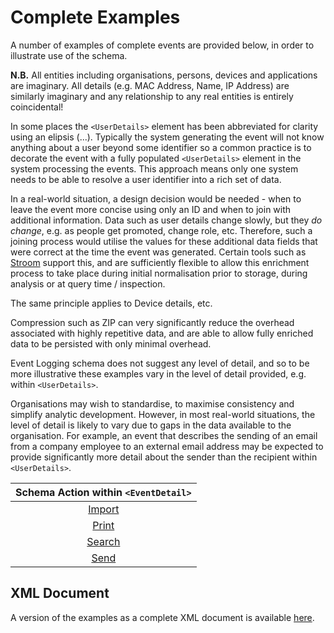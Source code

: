 # Complete Examples

A number of examples of complete events are provided below, in order to illustrate use of the schema.

**N.B.** All entities including organisations, persons, devices and applications are imaginary. All details (e.g. MAC Address, Name, IP Address) are similarly imaginary and any relationship to any real entities is entirely coincidental!

In some places the `<UserDetails>` element has been abbreviated for clarity using an elipsis (...). Typically the system generating the event will not know anything about a user beyond some identifier so a common practice is to decorate the event with a fully populated `<UserDetails>` element in the system processing the events. This approach means only one system needs to be able to resolve a user identifier into a rich set of data.

In a real-world situation, a design decision would be needed - when to leave the event more concise using only an ID and when to join with additional information. Data such as user details change slowly, but they _do change_, e.g. as people get promoted, change role, etc. Therefore, such a joining process would utilise the values for these additional data fields that were correct at the time the event was generated. Certain tools such as [Stroom](https://github.com/gchq/stroom-docs/blob/master/README.md "Stroom on Github") support this, and are sufficiently flexible to allow this enrichment process to take place during initial normalisation prior to storage, during analysis or at query time / inspection.

The same principle applies to Device details, etc.

Compression such as ZIP can very significantly reduce the overhead associated with highly repetitive data, and are able to allow fully enriched data to be persisted with only minimal overhead.

Event Logging schema does not suggest any level of detail, and so to be more illustrative these examples vary in the level of detail provided, e.g. within `<UserDetails>`.

Organisations may wish to standardise, to maximise consistency and simplify analytic development. However, in most real-world situations, the level of detail is likely to vary due to gaps in the data available to the organisation.  For example, an event that describes the sending of an email from a company employee to an external email address may be expected to provide significantly more detail about the sender than the recipient within `<UserDetails>`.

| Schema Action within `<EventDetail>` |
|:------------------------------------:|
| [Import](import.md)                  |
| [Print](print.md)                    |
| [Search](search.md)                  |
| [Send](send.md)                      |

## XML Document
A version of the examples as a complete XML document is available [here](./completeExamples.xml).
